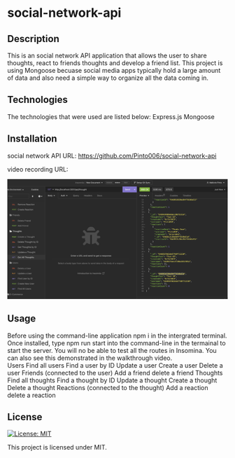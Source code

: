 # social-network-api

## Description
This is an social network API application that allows the user to share thoughts, react to friends thoughts and develop a friend list.  This project is using Mongoose becuase social media apps typically hold a large amount of data and also need a simple way to organize all the data coming in. 

## Technologies 
The technologies that were used are listed below: 
    Express.js 
    Mongoose

## Installation

social network API URL:  https://github.com/Pinto006/social-network-api

video recording URL: 

![Alt text](images/Screenshot.png)

## Usage
 Before using the command-line application npm i in the intergrated terminal. Once installed, type npm run start into the command-line in the termainal to start the server. You will no be able to test all the routes in Insomina. You can also see this demonstrated in the walkthrough video.  
 Users 
    Find all users 
    Find a user by ID 
    Update a user 
    Create a user 
    Delete a user
 Friends (connected to the user)
    Add a friend 
    delete a friend 
 Thoughts  
    Find all thoughts 
    Find a thought by ID 
    Update a thought 
    Create a thought 
    Delete a thought
 Reactions (connected to the thought)
    Add a reaction 
    delete a reaction 

## License

[![License: MIT](https://img.shields.io/badge/License-MIT-yellow.svg)](https://opensource.org/licenses/MIT)

This project is licensed under MIT.
